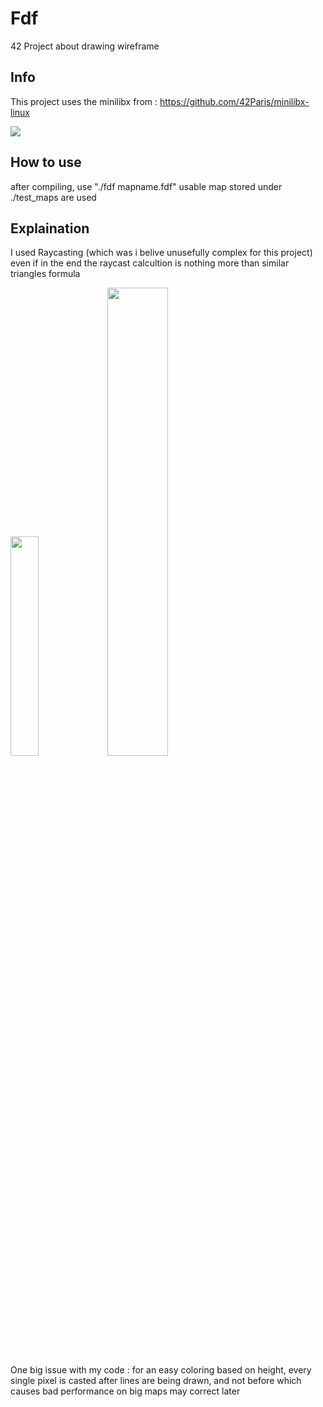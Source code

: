 # Fdf
42 Project about drawing wireframe

## Info
This project uses the minilibx from : https://github.com/42Paris/minilibx-linux

![](https://github.com/app-gitKaiwho/Fdf/blob/main/42.gif)

## How to use
  after compiling, use "./fdf mapname.fdf" usable map stored under ./test_maps are used
 
## Explaination
I used Raycasting (which was i belive unusefully complex for this project)
even if in the end the raycast calcultion is nothing more than similar triangles formula

<img src="https://github.com/app-gitKaiwho/Fdf/assets/71593397/3f303ae4-3cbe-4b50-a8e7-abdc41bcebdc" width="30%" height="30%" />
<img src="https://github.com/app-gitKaiwho/Fdf/assets/71593397/40ac2c03-db3c-461f-8f74-cce3e3c60d0e" width="43.8%" height="43.8%" />

One big issue with my code : for an easy coloring based on height, every single pixel is casted after lines are being drawn, and not before which causes bad performance on big maps may correct later
